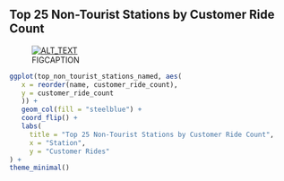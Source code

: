 ## Top 25 Non-Tourist Stations by Customer Ride Count

<figure class="float-right">
  <a href="../Top_25_Non-Tourist_Stations_by_Customer_Ride_Count.png" target="_blank" title="Select image to open full sized chart">
  <img src="../thumbnail/Top_25_Non-Tourist_Stations_by_Customer_Ride_Count.png" alt="ALT_TEXT">
  </a>
  <figcaption>
  FIGCAPTION
  </figcaption>
</figure>




```R
ggplot(top_non_tourist_stations_named, aes(
   x = reorder(name, customer_ride_count),
   y = customer_ride_count
   )) +
   geom_col(fill = "steelblue") +
   coord_flip() +
   labs(
     title = "Top 25 Non-Tourist Stations by Customer Ride Count",
     x = "Station",
     y = "Customer Rides"
) +
theme_minimal()
```
